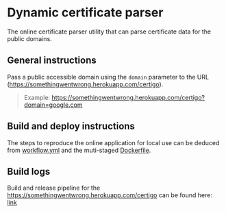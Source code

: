 # Dynamic certificate parser

The online certificate parser utility that can parse certificate data for the public domains.

## General instructions

Pass a public accessible domain using the `domain` parameter to the URL (https://somethingwentwrong.herokuapp.com/certigo).

> Example: https://somethingwentwrong.herokuapp.com/certigo?domain=google.com

## Build and deploy instructions

The steps to reproduce the online application for local use can be deduced from
[workflow.yml](.github/workflows/workflow.yml) and the muti-staged [Dockerfile](./Dockerfile).

## Build logs

Build and release pipeline for the https://somethingwentwrong.herokuapp.com/certigo can be
found here: [link](https://github.com/Biswajee/dynamic-certigo/actions/workflows/workflow.yml)
